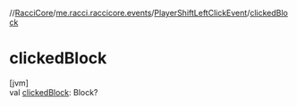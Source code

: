 //[RacciCore](../../../index.md)/[me.racci.raccicore.events](../index.md)/[PlayerShiftLeftClickEvent](index.md)/[clickedBlock](clicked-block.md)

# clickedBlock

[jvm]\
val [clickedBlock](clicked-block.md): Block?
